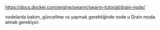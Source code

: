 https://docs.docker.com/engine/swarm/swarm-tutorial/drain-node/

nodelarda bakım, güncellme vs yapmak gerektiğinde node u Drain moda almak gerekiyor.


